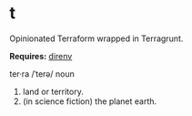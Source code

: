# t
Opinionated Terraform wrapped in Terragrunt. 

**Requires:** [direnv](https://direnv.net/)

ter·ra
/ˈterə/
noun
 1. land or territory.
 2. (in science fiction) the planet earth.
